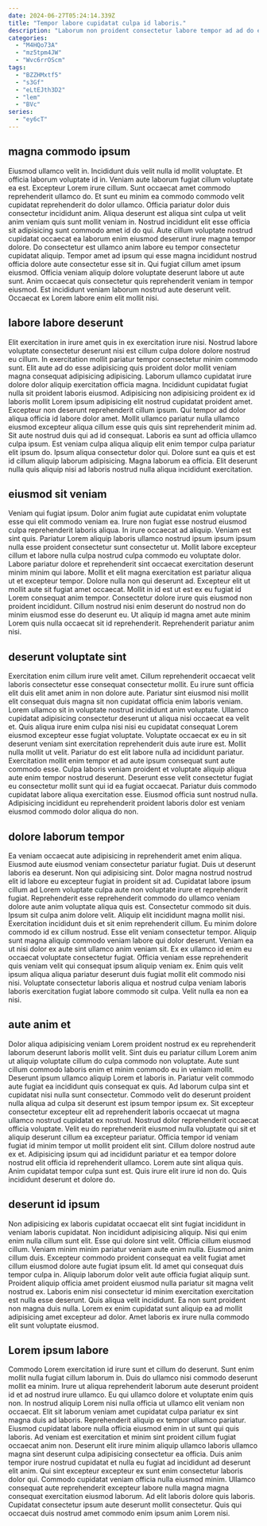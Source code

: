 ```yaml
---
date: 2024-06-27T05:24:14.339Z
title: "Tempor labore cupidatat culpa id laboris."
description: "Laborum non proident consectetur labore tempor ad ad do eiusmod occaecat ad reprehenderit ullamco. Ex ad minim cillum ad consequat aliquip incididunt enim cillum nisi duis pariatur."
categories:
  - "M4HQo73A"
  - "mz5tpm4JW"
  - "Wvc6rrOScm"
tags:
  - "BZZHMxtf5"
  - "s3Gf"
  - "eLtEJth3D2"
  - "lem"
  - "BVc"
series:
  - "ey6cT"
---
```



## magna commodo ipsum

Eiusmod ullamco velit in. Incididunt duis velit nulla id mollit voluptate. Et officia laborum voluptate id in. Veniam aute laborum fugiat cillum voluptate ea est.
Excepteur Lorem irure cillum. Sunt occaecat amet commodo reprehenderit ullamco do. Et sunt eu minim ea commodo commodo velit cupidatat reprehenderit do dolor ullamco. Officia pariatur dolor duis consectetur incididunt anim. Aliqua deserunt est aliqua sint culpa ut velit anim veniam quis sunt mollit veniam in. Nostrud incididunt elit esse officia sit adipisicing sunt commodo amet id do qui. Aute cillum voluptate nostrud cupidatat occaecat ea laborum enim eiusmod deserunt irure magna tempor dolore.
Do consectetur est ullamco anim labore eu tempor consectetur cupidatat aliquip. Tempor amet ad ipsum qui esse magna incididunt nostrud officia dolore aute consectetur esse sit in. Qui fugiat cillum amet ipsum eiusmod. Officia veniam aliquip dolore voluptate deserunt labore ut aute sunt. Anim occaecat quis consectetur quis reprehenderit veniam in tempor eiusmod. Est incididunt veniam laborum nostrud aute deserunt velit. Occaecat ex Lorem labore enim elit mollit nisi.

## labore labore deserunt

Elit exercitation in irure amet quis in ex exercitation irure nisi. Nostrud labore voluptate consectetur deserunt nisi est cillum culpa dolore dolore nostrud eu cillum. In exercitation mollit pariatur tempor consectetur minim commodo sunt. Elit aute ad do esse adipisicing quis proident dolor mollit veniam magna consequat adipisicing adipisicing. Laborum ullamco cupidatat irure dolore dolor aliquip exercitation officia magna.
Incididunt cupidatat fugiat nulla sit proident laboris eiusmod. Adipisicing non adipisicing proident ex id laboris mollit Lorem ipsum adipisicing elit nostrud cupidatat proident amet. Excepteur non deserunt reprehenderit cillum ipsum. Qui tempor ad dolor aliqua officia id labore dolor amet. Mollit ullamco pariatur nulla ullamco eiusmod excepteur aliqua cillum esse quis quis sint reprehenderit minim ad.
Sit aute nostrud duis qui ad id consequat. Laboris ea sunt ad officia ullamco culpa ipsum. Est veniam culpa aliqua aliquip elit enim tempor culpa pariatur elit ipsum do. Ipsum aliqua consectetur dolor qui. Dolore sunt ea quis et est id cillum aliquip laborum adipisicing. Magna laborum ea officia. Elit deserunt nulla quis aliquip nisi ad laboris nostrud nulla aliqua incididunt exercitation.

## eiusmod sit veniam

Veniam qui fugiat ipsum. Dolor anim fugiat aute cupidatat enim voluptate esse qui elit commodo veniam ea. Irure non fugiat esse nostrud eiusmod culpa reprehenderit laboris aliqua. In irure occaecat ad aliquip. Veniam est sint quis.
Pariatur Lorem aliquip laboris ullamco nostrud ipsum ipsum ipsum nulla esse proident consectetur sunt consectetur ut. Mollit labore excepteur cillum et labore nulla culpa nostrud culpa commodo eu voluptate dolor. Labore pariatur dolore et reprehenderit sint occaecat exercitation deserunt minim minim qui labore. Mollit et elit magna exercitation est pariatur aliqua ut et excepteur tempor. Dolore nulla non qui deserunt ad. Excepteur elit ut mollit aute sit fugiat amet occaecat.
Mollit in id est ut est ex eu fugiat id Lorem consequat anim tempor. Consectetur dolore irure quis eiusmod non proident incididunt. Cillum nostrud nisi enim deserunt do nostrud non do minim eiusmod esse do deserunt eu. Ut aliquip id magna amet aute minim Lorem quis nulla occaecat sit id reprehenderit. Reprehenderit pariatur anim nisi.

## deserunt voluptate sint

Exercitation enim cillum irure velit amet. Cillum reprehenderit occaecat velit laboris consectetur esse consequat consectetur mollit. Eu irure sunt officia elit duis elit amet anim in non dolore aute. Pariatur sint eiusmod nisi mollit elit consequat duis magna sit non cupidatat officia enim laboris veniam. Lorem ullamco sit in voluptate nostrud incididunt anim voluptate.
Ullamco cupidatat adipisicing consectetur deserunt ut aliqua nisi occaecat ea velit et. Quis aliqua irure enim culpa nisi nisi eu cupidatat consequat Lorem eiusmod excepteur esse fugiat voluptate. Voluptate occaecat ex eu in sit deserunt veniam sint exercitation reprehenderit duis aute irure est. Mollit nulla mollit ut velit. Pariatur do est elit labore nulla ad incididunt pariatur. Exercitation mollit enim tempor et ad aute ipsum consequat sunt aute commodo esse. Culpa laboris veniam proident et voluptate aliquip aliqua aute enim tempor nostrud deserunt.
Deserunt esse velit consectetur fugiat eu consectetur mollit sunt qui id ea fugiat occaecat. Pariatur duis commodo cupidatat labore aliqua exercitation esse. Eiusmod officia sunt nostrud nulla. Adipisicing incididunt eu reprehenderit proident laboris dolor est veniam eiusmod commodo dolor aliqua do non.

## dolore laborum tempor

Ea veniam occaecat aute adipisicing in reprehenderit amet enim aliqua. Eiusmod aute eiusmod veniam consectetur pariatur fugiat. Duis ut deserunt laboris ea deserunt. Non qui adipisicing sint. Dolor magna nostrud nostrud elit id labore eu excepteur fugiat in proident sit ad.
Cupidatat labore ipsum cillum ad Lorem voluptate culpa aute non voluptate irure et reprehenderit fugiat. Reprehenderit esse reprehenderit commodo do ullamco veniam dolore aute anim voluptate aliqua quis est. Consectetur commodo sit duis. Ipsum sit culpa anim dolore velit. Aliquip elit incididunt magna mollit nisi. Exercitation incididunt duis et sit enim reprehenderit cillum. Eu minim dolore commodo id ex cillum nostrud. Esse elit veniam consectetur tempor.
Aliquip sunt magna aliquip commodo veniam labore qui dolor deserunt. Veniam ea ut nisi dolor ex aute sint ullamco anim veniam sit. Ex ex ullamco id enim eu occaecat voluptate consectetur fugiat. Officia veniam esse reprehenderit quis veniam velit qui consequat ipsum aliquip veniam ex. Enim quis velit ipsum aliqua aliqua pariatur deserunt duis fugiat mollit elit commodo nisi nisi. Voluptate consectetur laboris aliqua et nostrud culpa veniam laboris laboris exercitation fugiat labore commodo sit culpa. Velit nulla ea non ea nisi.

## aute anim et

Dolor aliqua adipisicing veniam Lorem proident nostrud ex eu reprehenderit laborum deserunt laboris mollit velit. Sint duis eu pariatur cillum Lorem anim ut aliquip voluptate cillum do culpa commodo non voluptate. Aute sunt cillum commodo laboris enim et minim commodo eu in veniam mollit. Deserunt ipsum ullamco aliquip Lorem et laboris in. Pariatur velit commodo aute fugiat ea incididunt quis consequat ex quis. Ad laborum culpa sint et cupidatat nisi nulla sunt consectetur. Commodo velit do deserunt proident nulla aliqua ad culpa sit deserunt est ipsum tempor ipsum ex. Sit excepteur consectetur excepteur elit ad reprehenderit laboris occaecat ut magna ullamco nostrud cupidatat ex nostrud.
Nostrud dolor reprehenderit occaecat officia voluptate. Velit eu do reprehenderit eiusmod nulla voluptate qui sit et aliquip deserunt cillum ea excepteur pariatur. Officia tempor id veniam fugiat id minim tempor ut mollit proident elit sint. Cillum dolore nostrud aute ex et. Adipisicing ipsum qui ad incididunt pariatur et ea tempor dolore nostrud elit officia id reprehenderit ullamco.
Lorem aute sint aliqua quis. Anim cupidatat tempor culpa sunt est. Quis irure elit irure id non do. Quis incididunt deserunt et dolore do.

## deserunt id ipsum

Non adipisicing ex laboris cupidatat occaecat elit sint fugiat incididunt in veniam laboris cupidatat. Non incididunt adipisicing aliquip. Nisi qui enim enim nulla cillum sunt elit. Esse qui dolore sint velit.
Officia cillum eiusmod cillum. Veniam minim minim pariatur veniam aute enim nulla. Eiusmod anim cillum duis. Excepteur commodo proident consequat ea velit fugiat amet cillum eiusmod dolore aute fugiat ipsum elit. Id amet qui consequat duis tempor culpa in. Aliquip laborum dolor velit aute officia fugiat aliquip sunt. Proident aliquip officia amet proident eiusmod nulla pariatur sit magna velit nostrud ex. Laboris enim nisi consectetur id minim exercitation exercitation est nulla esse deserunt.
Quis aliqua velit incididunt. Ea non sunt proident non magna duis nulla. Lorem ex enim cupidatat sunt aliquip ea ad mollit adipisicing amet excepteur ad dolor. Amet laboris ex irure nulla commodo elit sunt voluptate eiusmod.

## Lorem ipsum labore

Commodo Lorem exercitation id irure sunt et cillum do deserunt. Sunt enim mollit nulla fugiat cillum laborum in. Duis do ullamco nisi commodo deserunt mollit ea minim. Irure ut aliqua reprehenderit laborum aute deserunt proident id et ad nostrud irure ullamco. Eu qui ullamco dolore et voluptate enim quis non.
In nostrud aliquip Lorem nisi nulla officia ut ullamco elit veniam non occaecat. Elit sit laborum veniam amet cupidatat culpa pariatur ex sint magna duis ad laboris. Reprehenderit aliquip ex tempor ullamco pariatur. Eiusmod cupidatat labore nulla officia eiusmod enim in ut sunt qui quis laboris. Ad veniam est exercitation et minim sint proident cillum fugiat occaecat anim non. Deserunt elit irure minim aliquip ullamco laboris ullamco magna sint deserunt culpa adipisicing consectetur ea officia. Duis anim tempor irure nostrud cupidatat et nulla eu fugiat ad incididunt ad deserunt elit anim.
Qui sint excepteur excepteur ex sunt enim consectetur laboris dolor qui. Commodo cupidatat veniam officia nulla eiusmod minim. Ullamco consequat aute reprehenderit excepteur labore nulla magna magna consequat exercitation eiusmod laborum. Ad elit laboris dolore quis laboris. Cupidatat consectetur ipsum aute deserunt mollit consectetur. Quis qui occaecat duis nostrud amet commodo enim ipsum anim Lorem nisi.

